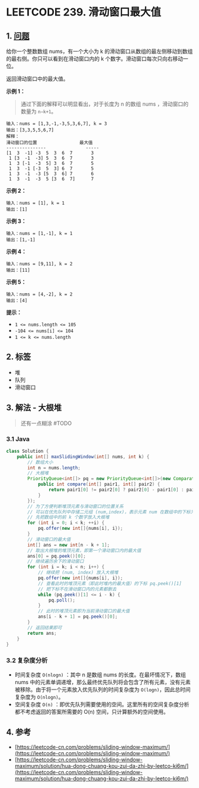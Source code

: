 # LEETCODE 239. 滑动窗口最大值

## 1. [问题](https://leetcode-cn.com/problems/sliding-window-maximum/)

给你一个整数数组 nums，有一个大小为 k 的滑动窗口从数组的最左侧移动到数组的最右侧。你只可以看到在滑动窗口内的 k 个数字。滑动窗口每次只向右移动一位。

返回滑动窗口中的最大值。

**示例 1：**

> 通过下面的解释可以明显看出，对于长度为 n 的数组 nums ，滑动窗口的数量为 `n−k+1`。

```
输入：nums = [1,3,-1,-3,5,3,6,7], k = 3
输出：[3,3,5,5,6,7]
解释：
滑动窗口的位置                最大值
---------------               -----
[1  3  -1] -3  5  3  6  7       3
 1 [3  -1  -3] 5  3  6  7       3
 1  3 [-1  -3  5] 3  6  7       5
 1  3  -1 [-3  5  3] 6  7       5
 1  3  -1  -3 [5  3  6] 7       6
 1  3  -1  -3  5 [3  6  7]      7
```

**示例 2：**

```
输入：nums = [1], k = 1
输出：[1]
```

**示例 3：**

```
输入：nums = [1,-1], k = 1
输出：[1,-1]
```

**示例 4：**

```
输入：nums = [9,11], k = 2
输出：[11]
```

**示例 5：**

```
输入：nums = [4,-2], k = 2
输出：[4]
```

**提示：**

* `1 <= nums.length <= 105`
* `-104 <= nums[i] <= 104`
* `1 <= k <= nums.length`

## 2. 标签

* 堆
* 队列
* 滑动窗口

## 3. 解法 - 大根堆

> 还有一点糊涂 #TODO

### 3.1 Java

```java
class Solution {
    public int[] maxSlidingWindow(int[] nums, int k) {
        // 数组大小
        int n = nums.length;
        // 大根堆
        PriorityQueue<int[]> pq = new PriorityQueue<int[]>(new Comparator<int[]>() {
            public int compare(int[] pair1, int[] pair2) {
                return pair1[0] != pair2[0] ? pair2[0] - pair1[0] : pair2[1] - pair1[1];
            }
        });
        // 为了方便判断堆顶元素与滑动窗口的位置关系
        // 可以在优先队列中存储二元组 (num,index)，表示元素 num 在数组中的下标为 index。
        // 先把数组中的前 k 个数字放入大根堆
        for (int i = 0; i < k; ++i) {
            pq.offer(new int[]{nums[i], i});
        }
        // 滑动窗口的最大值
        int[] ans = new int[n - k + 1];
        // 取出大根堆的堆顶元素，即第一个滑动窗口内的最大值
        ans[0] = pq.peek()[0];
        // 继续遍历余下的滑动窗口
        for (int i = k; i < n; i++) {
            // 继续把 (num, index) 放入大根堆
            pq.offer(new int[]{nums[i], i});
            // 查看此时的堆顶元素（即此时堆内的最大值）的下标 pq.peek()[1]
            // 把下标不在滑动窗口内的元素都删去
            while (pq.peek()[1] <= i - k) {
                pq.poll();
            }
            // 此时的堆顶元素即为当前滑动窗口的最大值
            ans[i - k + 1] = pq.peek()[0];
        }
        // 返回结果即可
        return ans;
    }
}
```

### 3.2 复杂度分析

* 时间复杂度 `O(nlogn)` ：其中 n 是数组 nums 的长度。在最坏情况下，数组 nums 中的元素单调递增，那么最终优先队列将会包含了所有元素，没有元素被移除。由于将一个元素放入优先队列的时间复杂度为 `O(logn)`，因此总时间复杂度为 `O(nlogn)`。
* 空间复杂度 `O(n)` ：即优先队列需要使用的空间。这里所有的空间复杂度分析都不考虑返回的答案所需要的 O(n) 空间，只计算额外的空间使用。

## 4. 参考

* [https://leetcode-cn.com/problems/sliding-window-maximum/](https://leetcode-cn.com/problems/sliding-window-maximum/)
* [https://leetcode-cn.com/problems/sliding-window-maximum/solution/hua-dong-chuang-kou-zui-da-zhi-by-leetco-ki6m/](https://leetcode-cn.com/problems/sliding-window-maximum/solution/hua-dong-chuang-kou-zui-da-zhi-by-leetco-ki6m/)
